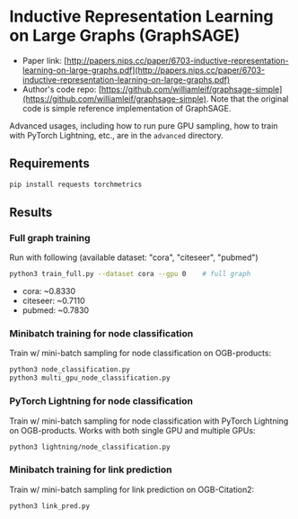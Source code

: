 Inductive Representation Learning on Large Graphs (GraphSAGE)
============

- Paper link: [http://papers.nips.cc/paper/6703-inductive-representation-learning-on-large-graphs.pdf](http://papers.nips.cc/paper/6703-inductive-representation-learning-on-large-graphs.pdf)
- Author's code repo: [https://github.com/williamleif/graphsage-simple](https://github.com/williamleif/graphsage-simple). Note that the original code is 
simple reference implementation of GraphSAGE.

Advanced usages, including how to run pure GPU sampling, how to train with PyTorch Lightning, etc., are in the `advanced` directory.

Requirements
------------

```bash
pip install requests torchmetrics
```

Results
-------

### Full graph training

Run with following (available dataset: "cora", "citeseer", "pubmed")
```bash
python3 train_full.py --dataset cora --gpu 0    # full graph
```

* cora: ~0.8330 
* citeseer: ~0.7110
* pubmed: ~0.7830

### Minibatch training for node classification

Train w/ mini-batch sampling for node classification on OGB-products:

```bash
python3 node_classification.py
python3 multi_gpu_node_classification.py
```

### PyTorch Lightning for node classification

Train w/ mini-batch sampling for node classification with PyTorch Lightning on OGB-products.
Works with both single GPU and multiple GPUs:

```bash
python3 lightning/node_classification.py
```

### Minibatch training for link prediction

Train w/ mini-batch sampling for link prediction on OGB-Citation2:

```bash
python3 link_pred.py
```
